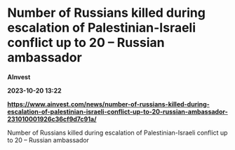 # Number of Russians killed during escalation of Palestinian-Israeli conflict up to 20 – Russian ambassador
**AInvest**

**2023-10-20 13:22**

**https://www.ainvest.com/news/number-of-russians-killed-during-escalation-of-palestinian-israeli-conflict-up-to-20-russian-ambassador-231010001926c36cf9d7c91a/**

Number of Russians killed during escalation of Palestinian-Israeli conflict up to 20 – Russian ambassador
